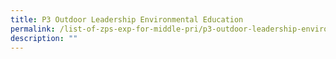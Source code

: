 ```yaml
---
title: P3 Outdoor Leadership Environmental Education
permalink: /list-of-zps-exp-for-middle-pri/p3-outdoor-leadership-environmental-education/
description: ""
---
```

